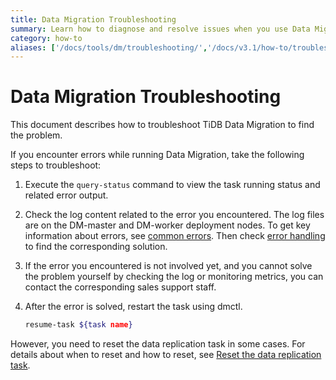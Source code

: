 ```yaml
---
title: Data Migration Troubleshooting
summary: Learn how to diagnose and resolve issues when you use Data Migration.
category: how-to
aliases: ['/docs/tools/dm/troubleshooting/','/docs/v3.1/how-to/troubleshoot/data-migration/']
---
```


# Data Migration Troubleshooting

This document describes how to troubleshoot TiDB Data Migration to find the problem.

If you encounter errors while running Data Migration, take the following steps to troubleshoot:

1. Execute the `query-status` command to view the task running status and related error output.

2. Check the log content related to the error you encountered. The log files are on the DM-master and DM-worker deployment nodes. To get key information about errors, see [common errors](/v3.1/reference/tools/data-migration/troubleshoot/error-system.md). Then check [error handling](/v3.1/reference/tools/data-migration/troubleshoot/error-handling.md) to find the corresponding solution.

3. If the error you encountered is not involved yet, and you cannot solve the problem yourself by checking the log or monitoring metrics, you can contact the corresponding sales support staff.

4. After the error is solved, restart the task using dmctl.

    ```bash
    resume-task ${task name}
    ```

However, you need to reset the data replication task in some cases. For details about when to reset and how to reset, see [Reset the data replication task](/v3.1/reference/tools/data-migration/faq.md#reset-the-data-replication-task).
